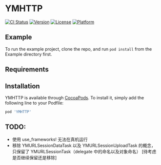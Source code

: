 # YMHTTP

[![CI Status](https://img.shields.io/travis/zymxxxs/YMHTTP.svg?style=flat)](https://travis-ci.org/zymxxxs/YMHTTP)
[![Version](https://img.shields.io/cocoapods/v/YMHTTP.svg?style=flat)](https://cocoapods.org/pods/YMHTTP)
[![License](https://img.shields.io/cocoapods/l/YMHTTP.svg?style=flat)](https://cocoapods.org/pods/YMHTTP)
[![Platform](https://img.shields.io/cocoapods/p/YMHTTP.svg?style=flat)](https://cocoapods.org/pods/YMHTTP)

## Example

To run the example project, clone the repo, and run `pod install` from the Example directory first.

## Requirements

## Installation

YMHTTP is available through [CocoaPods](https://cocoapods.org). To install
it, simply add the following line to your Podfile:

```ruby
pod 'YMHTTP'
```


## TODO:
* 使用 use_frameworks! 无法在真机运行
* 移除 YMURLSessionDataTask 以及 YMURLSessionUploadTask 的概念，只保留了 YMURLSessionTask（delegate 中的命名以及对象命名） [待考虑是否继续保留还是移除]
